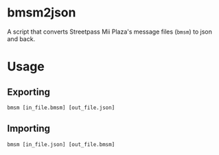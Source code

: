 # bmsm2json
A script that converts Streetpass Mii Plaza's message files (`bmsm`) to json and back.

# Usage

## Exporting
```
bmsm [in_file.bmsm] [out_file.json]
```

## Importing 
```
bmsm [in_file.json] [out_file.bmsm]
```

